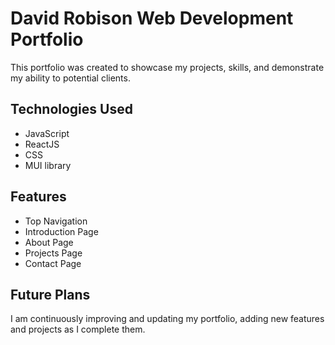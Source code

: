 # David Robison Web Development Portfolio
<p> This portfolio was created to showcase my projects, skills, and demonstrate my ability to potential clients.<p>

## Technologies Used
<ul>
<li>JavaScript</li>
<li>ReactJS</li>
<li>CSS</li>
<li>MUI library</li>
</ul>

## Features
<ul>
<li>Top Navigation</li>
<li>Introduction Page</li>
<li>About Page</li>
<li>Projects Page</li>
<li>Contact Page</li>
</ul>

## Future Plans
<p>I am continuously improving and updating my portfolio, adding new features and projects as I complete them.</p>
